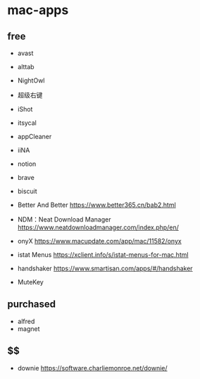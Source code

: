# mac-apps

## free
- avast
- alttab
- NightOwl

- 超级右键
- iShot
- itsycal

- appCleaner

- iiNA

- notion

- brave
- biscuit

- Better And Better
https://www.better365.cn/bab2.html

- NDM：Neat Download Manager
https://www.neatdownloadmanager.com/index.php/en/

- onyX
https://www.macupdate.com/app/mac/11582/onyx

- istat Menus
https://xclient.info/s/istat-menus-for-mac.html

- handshaker
https://www.smartisan.com/apps/#/handshaker

- MuteKey

## purchased
- alfred
- magnet

## $$

- downie
https://software.charliemonroe.net/downie/
